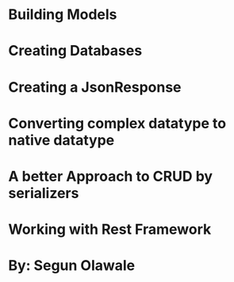 # Building Models
# Creating Databases
# Creating a JsonResponse
# Converting complex datatype to native datatype
# A better Approach to CRUD by serializers
# Working with Rest Framework
# By: Segun Olawale
